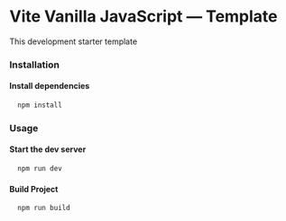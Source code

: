 # Vite Vanilla JavaScript — Template

This development starter template

### Installation

#### Install dependencies

```bash
  npm install
```

### Usage

#### Start the dev server

```bash
  npm run dev
```
#### Build Project

```bash
  npm run build
```
